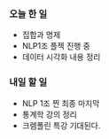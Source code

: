 ### 오늘 한 일
- 집합과 명제
- NLP1조 플젝 진행 중
- 데이터 시각화 내용 정리

### 내일 할 일
- NLP 1조 찐 최종 마지막
- 통계학 강의 정리
- 크렘폴린 특강 기대된다.
